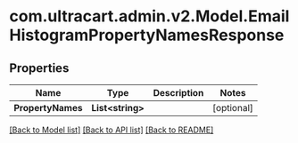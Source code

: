 
# com.ultracart.admin.v2.Model.EmailHistogramPropertyNamesResponse

## Properties

Name | Type | Description | Notes
------------ | ------------- | ------------- | -------------
**PropertyNames** | **List&lt;string&gt;** |  | [optional] 

[[Back to Model list]](../README.md#documentation-for-models)
[[Back to API list]](../README.md#documentation-for-api-endpoints)
[[Back to README]](../README.md)

